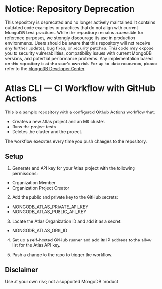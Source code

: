 # Notice: Repository Deprecation
This repository is deprecated and no longer actively maintained. It contains outdated code examples or practices that do not align with current MongoDB best practices. While the repository remains accessible for reference purposes, we strongly discourage its use in production environments.
Users should be aware that this repository will not receive any further updates, bug fixes, or security patches. This code may expose you to security vulnerabilities, compatibility issues with current MongoDB versions, and potential performance problems. Any implementation based on this repository is at the user's own risk.
For up-to-date resources, please refer to the [MongoDB Developer Center](https://mongodb.com/developer).


# Atlas CLI — CI Workflow with GitHub Actions

This is a sample repository with a configured Github Actions workflow that:

- Creates a new Atlas project and an M0 cluster.
- Runs the project tests.
- Deletes the cluster and the project.

The workflow executes every time you push changes to the repository. 

## Setup

1. Generate and API key for your Atlas project with the following permissions:

- Organization Member
- Organization Project Creator

2. Add the public and private key to the GitHub secrets:

- MONGODB_ATLAS_PRIVATE_API_KEY
- MONGODB_ATLAS_PUBLIC_API_KEY

3. Locate the Atlas Organization ID and add it as a secret:

- MONGODB_ATLAS_ORG_ID

4. Set up a self-hosted GitHub runner and add its IP address to the allow list for the Atlas API key.

5. Push a change to the repo to trigger the workflow.

## Disclaimer

Use at your own risk; not a supported MongoDB product
